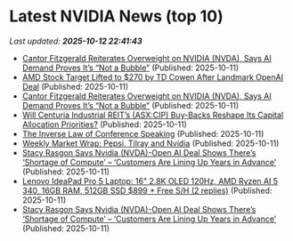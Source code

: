 # Latest NVIDIA News (top 10)
_Last updated: **2025-10-12 22:41:43**_

- [Cantor Fitzgerald Reiterates Overweight on NVIDIA (NVDA), Says AI Demand Proves It’s “Not a Bubble”](https://biztoc.com/x/1fa64c55a9173e9d) (Published: 2025-10-11)
- [AMD Stock Target Lifted to $270 by TD Cowen After Landmark OpenAI Deal](https://finance.yahoo.com/news/amd-stock-target-lifted-270-222412291.html) (Published: 2025-10-11)
- [Cantor Fitzgerald Reiterates Overweight on NVIDIA (NVDA), Says AI Demand Proves It’s “Not a Bubble”](https://finance.yahoo.com/news/cantor-fitzgerald-reiterates-overweight-nvidia-222126853.html) (Published: 2025-10-11)
- [Will Centuria Industrial REIT’s (ASX:CIP) Buy-Backs Reshape Its Capital Allocation Priorities?](https://finance.yahoo.com/news/centuria-industrial-reit-asx-cip-220938442.html) (Published: 2025-10-11)
- [The Inverse Law of Conference Speaking](https://om.co/2025/10/11/the-inverse-law-of-conference-speaking/) (Published: 2025-10-11)
- [Weekly Market Wrap: Pepsi, Tilray and Nvidia](https://biztoc.com/x/eb7b932f6bedc36b) (Published: 2025-10-11)
- [Stacy Rasgon Says Nvidia (NVDA)-Open AI Deal Shows There’s ‘Shortage of Compute’ – ‘Customers Are Lining Up Years in Advance’](https://biztoc.com/x/d071bd423c956310) (Published: 2025-10-11)
- [Lenovo IdeaPad Pro 5 Laptop: 16" 2.8K OLED 120Hz, AMD Ryzen AI 5 340, 16GB RAM, 512GB SSD $899 + Free S/H (2 replies)](https://slickdeals.net/f/18691717-lenovo-ideapad-pro-5-laptop-16-2-8k-oled-120hz-amd-ryzen-ai-5-340-16gb-ram-512gb-ssd-899-free-s-h) (Published: 2025-10-11)
- [Stacy Rasgon Says Nvidia (NVDA)-Open AI Deal Shows There’s ‘Shortage of Compute’ – ‘Customers Are Lining Up Years in Advance’](https://consent.yahoo.com/v2/collectConsent?sessionId=1_cc-session_f3f72dd7-7905-484b-bf0f-798fd189c5ad) (Published: 2025-10-11)
